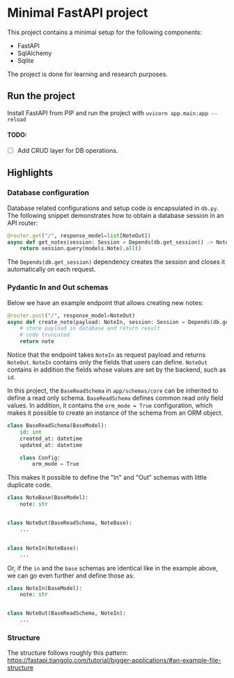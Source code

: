 # Minimal FastAPI project

This project contains a minimal setup for the following components:

- FastAPI
- SqlAlchemy
- Sqlite

The project is done for learning and research purposes.

## Run the project

Install FastAPI from PIP and run the project with
`uvicorn app.main:app --reload`

#### TODO:

- [ ] Add CRUD layer for DB operations.

## Highlights

### Database configuration

Database related configurations and setup code is encapsulated in `db.py`. The following snippet demonstrates how to
obtain a database session in an API router:

```python
@router.get("/", response_model=list[NoteOut])
async def get_notes(session: Session = Depends(db.get_session)) -> NoteOut:
    return session.query(models.Note).all()
```

The `Depends(db.get_session)` dependency creates the session and closes it automatically on each request.

### Pydantic In and Out schemas

Below we have an example endpoint that allows creating new notes:

```python
@router.post("/", response_model=NoteOut)
async def create_note(payload: NoteIn, session: Session = Depends(db.get_session)) -> NoteOut:
    # store payload in database and return result 
    # code truncated
    return note
```

Notice that the endpoint takes `NoteIn` as request payload and returns `NoteOut`. `NoteIn` contains only the fields that
users can define. `NoteOut` contains in addition the fields whose values are set by the backend, such as `id`.

In this project, the `BaseReadSchema` in `app/schemas/core` can be inherited to define a read only
schema. `BaseReadSchema` defines common read only field values. In addition, it contains the `orm_mode = True`
configuration, which makes it possible to create an instance of the schema from an ORM object.

```python
class BaseReadSchema(BaseModel):
    id: int
    created_at: datetime
    updated_at: datetime

    class Config:
        orm_mode = True
```

This makes it possible to define the "In" and "Out" schemas with little duplicate code.

```python
class NoteBase(BaseModel):
    note: str


class NoteOut(BaseReadSchema, NoteBase):
    ...


class NoteIn(NoteBase):
    ...
```

Or, if the `in` and the `base` schemas are identical like in the example above, we can go even further and define those
as:

```python
class NoteIn(BaseModel):
    note: str


class NoteOut(BaseReadSchema, NoteIn):
    ...
```

### Structure

The structure follows roughly this
pattern: https://fastapi.tiangolo.com/tutorial/bigger-applications/#an-example-file-structure